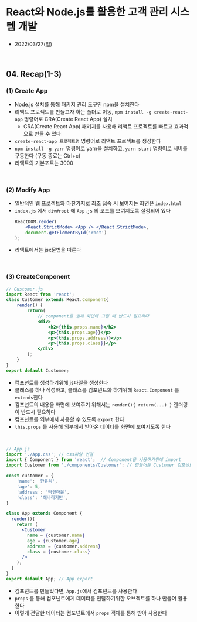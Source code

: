 # React와 Node.js를 활용한 고객 관리 시스템 개발
- 2022/03/27(일)

<br>


## 04. Recap(1-3)
### (1) Create App
- Node.js 설치를 통해 패키지 관리 도구인 npm을 설치한다
- 리액트 프로젝트를 만들고자 하는 폴더로 이동, `npm install -g create-react-app` 명령어로 CRA(Create React App) 설치
    - CRA(Create React App) 패키지를 사용해 리액트 프로젝트를 빠르고 효과적으로 만들 수 있다
- `create-react-app 프로젝트명` 명령어로 리액트 프로젝트를 생성한다
- `npm install -g yarn` 명령어로 yarn을 설치하고, `yarn start` 명령어로 서버를 구동한다 (구동 종료는 Ctrl+c)
- 리액트의 기본포트는 3000

<br>

### (2) Modify App
- 일반적인 웹 프로젝트와 마찬가지로 최초 접속 시 보여지는 화면은 `index.html`
- `index.js` 에서 `div#root` 에 `App.js` 의 코드를 보여지도록 설정되어 있다
    ```jsx
    ReactDOM.render(
        <React.StrictMode> <App /> </React.StrictMode>,
        document.getElementById('root')
    );
    ```
- 리액트에서는 jsx문법을 따른다

<br>

### (3) CreateComponent
```jsx
// Customer.js
import React from 'react';
class Customer extends React.Component{
    render() {
        return(
            // component를 실제 화면에 그릴 때 반드시 필요하다
            <div>
                <h2>{this.props.name}</h2>
                <p>{this.props.age}}</p>
                <p>{this.props.address}}</p>
                <p>{this.props.class}}</p>
            </div>
        );
    }
}
export default Customer;
```
- 컴포넌트를 생성하기위해 js파일을 생성한다
- 클래스를 하나 작성하고, 클래스를 컴포넌트화 하기위해 `React.Component` 를 `extends`한다
- 컴포넌트의 내용을 화면에 보여주기 위해서는 `render(){ return(...) }` 렌더링이 반드시 필요하다
- 컴포넌트를 외부에서 사용할 수 있도록 `export` 한다
- `this.props` 를 사용해 외부에서 받아온 데이터를 화면에 보여지도록 한다

<br>

```jsx
// App.js
import './App.css'; // css파일 연결
import { Component } from 'react';  // Component을 사용하기위헤 import
import Customer from './components/Customer'; // 만들어둔 Customer 컴포넌트 사용을 위한 import 

const customer = {
    'name': '한유리',
    'age': 5,
    'address': '떡잎마을',
    'class': '해바라기반',
}

class App extends Component {
  render(){
    return (
      <Customer
        name = {customer.name}
        age = {customer.age}
        address = {customer.address}
        class = {customer.class}
      />
    );
  }
}
export default App; // App export
```
- 컴포넌트를 만들었다면, `App.js`에서 컴포넌트를 사용한다 
- `props` 를 통해 컴포넌트에게 데이터를 전달하기위한 오브젝트를 하나 만들어 활용한다
- 이렇게 전달한 데이터는 컴포넌트에서 `props` 객체를 통해 받아 사용한다